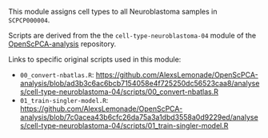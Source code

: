 This module assigns cell types to all Neuroblastoma samples in `SCPCP000004`.

Scripts are derived from the the `cell-type-neuroblastoma-04` module of the [OpenScPCA-analysis](https://github.com/AlexsLemonade/OpenScPCA-analysis) repository.

Links to specific original scripts used in this module:

* `00_convert-nbatlas.R`: <https://github.com/AlexsLemonade/OpenScPCA-analysis/blob/ad3b3c6ac6bcb7154058e4f725250dc56523caa8/analyses/cell-type-neuroblastoma-04/scripts/00_convert-nbatlas.R>
* `01_train-singler-model.R`: <https://github.com/AlexsLemonade/OpenScPCA-analysis/blob/7c0acea43b6cfc26da75a3a1dbd3558a0d9229ed/analyses/cell-type-neuroblastoma-04/scripts/01_train-singler-model.R>
